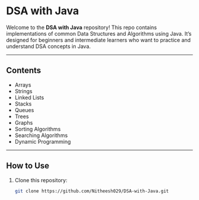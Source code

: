 # DSA with Java

Welcome to the **DSA with Java** repository! This repo contains implementations of common Data Structures and Algorithms using Java. It’s designed for beginners and intermediate learners who want to practice and understand DSA concepts in Java.

---

## Contents

- Arrays
- Strings
- Linked Lists
- Stacks
- Queues
- Trees
- Graphs
- Sorting Algorithms
- Searching Algorithms
- Dynamic Programming

---

## How to Use

1. Clone this repository:
   ```bash
   git clone https://github.com/Nitheesh029/DSA-with-Java.git
